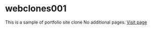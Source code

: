 # webclones001
This is a sample of portfolio site clone
 No additional pages. [Visit page](https://abdullahmuslim.github.io/webclones001)
